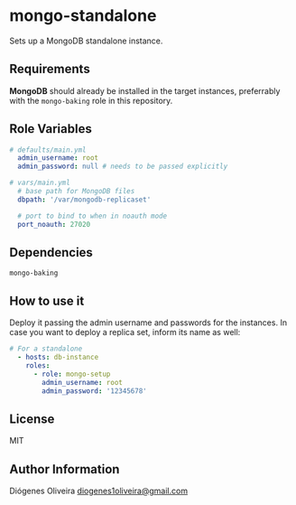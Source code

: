 mongo-standalone
================

Sets up a MongoDB standalone instance.

Requirements
------------

**MongoDB** should already be installed in the target instances, preferrably
with the ```mongo-baking``` role in this repository.

Role Variables
--------------

```yaml
# defaults/main.yml
  admin_username: root
  admin_password: null # needs to be passed explicitly

# vars/main.yml
  # base path for MongoDB files
  dbpath: '/var/mongodb-replicaset'

  # port to bind to when in noauth mode
  port_noauth: 27020
```

Dependencies
------------

```
mongo-baking
```

How to use it
-------------

Deploy it passing the admin username and passwords for the instances. In case
you want to deploy a replica set, inform its name as well:

```yaml
# For a standalone
  - hosts: db-instance
    roles:
      - role: mongo-setup
        admin_username: root
        admin_password: '12345678'
```

License
-------

MIT

Author Information
------------------

Diógenes Oliveira
diogenes1oliveira@gmail.com
